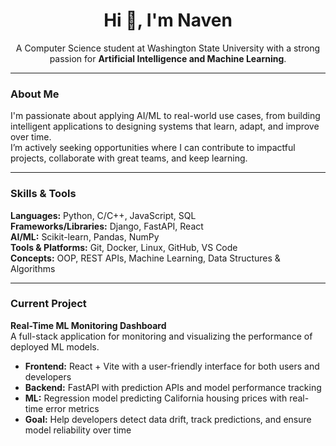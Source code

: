 <h1 align="center">Hi 👋, I'm Naven</h1>

<p align="center">
  A Computer Science student at Washington State University with a strong passion for <strong>Artificial Intelligence and Machine Learning</strong>.
</p>

---

### About Me

I'm passionate about applying AI/ML to real-world use cases, from building intelligent applications to designing systems that learn, adapt, and improve over time.  
I’m actively seeking opportunities where I can contribute to impactful projects, collaborate with great teams, and keep learning.

---

### Skills & Tools

**Languages:** Python, C/C++, JavaScript, SQL  
**Frameworks/Libraries:** Django, FastAPI, React  
**AI/ML:** Scikit-learn, Pandas, NumPy  
**Tools & Platforms:** Git, Docker, Linux, GitHub, VS Code  
**Concepts:** OOP, REST APIs, Machine Learning, Data Structures & Algorithms  

---

### Current Project

**Real-Time ML Monitoring Dashboard**  
A full-stack application for monitoring and visualizing the performance of deployed ML models.  
- **Frontend:** React + Vite with a user-friendly interface for both users and developers  
- **Backend:** FastAPI with prediction APIs and model performance tracking  
- **ML:** Regression model predicting California housing prices with real-time error metrics  
- **Goal:** Help developers detect data drift, track predictions, and ensure model reliability over time





